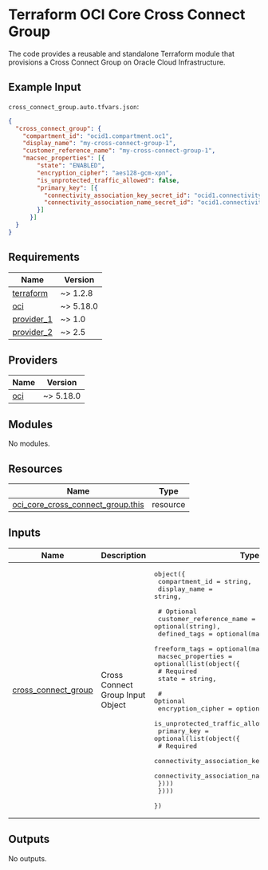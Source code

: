# Terraform OCI Core Cross Connect Group
The code provides a reusable and standalone Terraform module that provisions a Cross Connect Group on Oracle Cloud Infrastructure.


## Example Input
`cross_connect_group.auto.tfvars.json`:
```json
{
  "cross_connect_group": {
    "compartment_id": "ocid1.compartment.oc1",
    "display_name": "my-cross-connect-group-1",
    "customer_reference_name": "my-cross-connect-group-1",
    "macsec_properties": [{
        "state": "ENABLED",
        "encryption_cipher": "aes128-gcm-xpn",
        "is_unprotected_traffic_allowed": false,
        "primary_key": [{
          "connectivity_association_key_secret_id": "ocid1.connectivity_association_key_secret_id",
          "connectivity_association_name_secret_id": "ocid1.connectivity_association_name_secret_id"
        }]
      }]    
  }
}
```


<!-- BEGIN_TF_DOCS -->
## Requirements

| Name | Version |
|------|---------|
| <a name="requirement_terraform"></a> [terraform](#requirement\_terraform) | ~> 1.2.8 |
| <a name="requirement_oci"></a> [oci](#requirement\_oci) | ~> 5.18.0 |
| <a name="requirement_provider_1"></a> [provider\_1](#requirement\_provider\_1) | ~> 1.0 |
| <a name="requirement_provider_2"></a> [provider\_2](#requirement\_provider\_2) | ~> 2.5 |

## Providers

| Name | Version |
|------|---------|
| <a name="provider_oci"></a> [oci](#provider\_oci) | ~> 5.18.0 |

## Modules

No modules.

## Resources

| Name | Type |
|------|------|
| [oci_core_cross_connect_group.this](https://registry.terraform.io/providers/oracle/oci/latest/docs/resources/core_cross_connect_group) | resource |

## Inputs

| Name | Description | Type | Default | Required |
|------|-------------|------|---------|:--------:|
| <a name="input_cross_connect_group"></a> [cross\_connect\_group](#input\_cross\_connect\_group) | Cross Connect Group Input Object | <pre>object({<br>    compartment_id        = string,<br>    display_name          = string,<br><br>    # Optional<br>    customer_reference_name                     = optional(string),<br>    defined_tags                                = optional(map(string)),<br>    freeform_tags                               = optional(map(string)),<br>    macsec_properties = optional(list(object({<br>      # Required<br>      state = string,<br><br>      # Optional<br>      encryption_cipher              = optional(string),<br>      is_unprotected_traffic_allowed = optional(bool),<br>      primary_key = optional(list(object({<br>        # Required<br>        connectivity_association_key_secret_id  = string,<br>        connectivity_association_name_secret_id = string,<br>      })))<br>    })))<br>  })</pre> | n/a | yes |

## Outputs

No outputs.
<!-- END_TF_DOCS -->